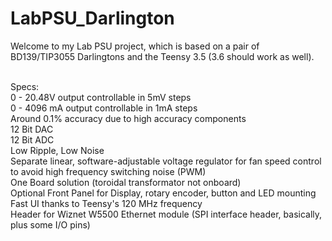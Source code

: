 # LabPSU_Darlington

Welcome to my Lab PSU project, which is based on a pair of BD139/TIP3055 Darlingtons and the Teensy 3.5 (3.6 should work as well).<br><br>

Specs:<br>
0 - 20.48V output controllable in 5mV steps<br>
0 - 4096 mA output controllable in 1mA steps<br>
Around 0.1% accuracy due to high accuracy components<br>
12 Bit DAC<br>
12 Bit ADC<br>
Low Ripple, Low Noise<br>
Separate linear, software-adjustable voltage regulator for fan speed control to avoid high frequency switching noise (PWM)<br>
One Board solution (toroidal transformator not onboard)<br>
Optional Front Panel for Display, rotary encoder, button and LED mounting<br>
Fast UI thanks to Teensy's 120 MHz frequency<br>
Header for Wiznet W5500 Ethernet module (SPI interface header, basically, plus some I/O pins)
